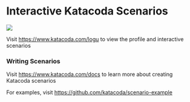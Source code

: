 # Interactive Katacoda Scenarios

[![](http://shields.katacoda.com/katacoda/logu/count.svg)](https://www.katacoda.com/logu "Get your profile on Katacoda.com")

Visit https://www.katacoda.com/logu to view the profile and interactive scenarios

### Writing Scenarios
Visit https://www.katacoda.com/docs to learn more about creating Katacoda scenarios

For examples, visit https://github.com/katacoda/scenario-example
